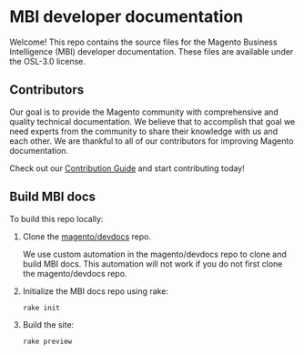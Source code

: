 # MBI developer documentation

Welcome! This repo contains the source files for the Magento Business Intelligence (MBI) developer documentation. These files are available under the OSL-3.0 license.

## Contributors

Our goal is to provide the Magento community with comprehensive and quality technical documentation. We believe that to accomplish that goal we need experts from the community to share their knowledge with us and each other. We are thankful to all of our contributors for improving Magento documentation.

Check out our [Contribution Guide](https://github.com/magento/devdocs-mbi/blob/master/.github/CONTRIBUTING.md) and start contributing today!

## Build MBI docs

To build this repo locally:

1. Clone the [magento/devdocs](https://github.com/magento/devdocs) repo.

   We use custom automation in the magento/devdocs repo to clone and build MBI docs. This automation will not work if you do not first clone the magento/devdocs repo.

1. Initialize the MBI docs repo using rake:

   ```shell
   rake init
   ```

1. Build the site:

   ```shell
   rake preview
   ```
